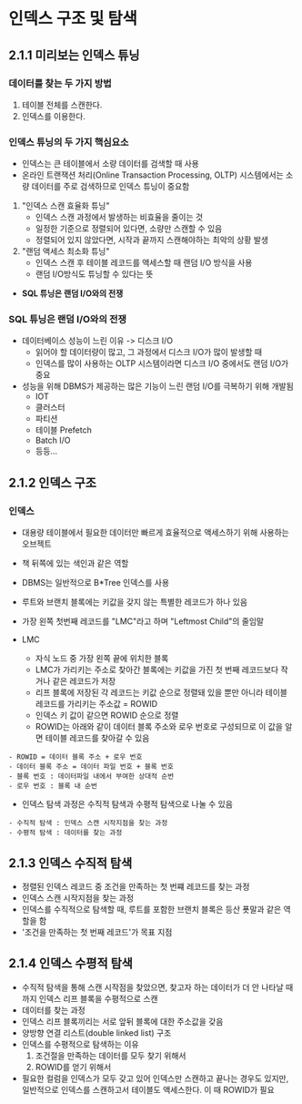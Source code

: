 # 인덱스 구조 및 탐색
## 2.1.1 미리보는 인덱스 튜닝
### 데이터를 찾는 두 가지 방법
1. 테이블 전체를 스캔한다.
2. 인덱스를 이용한다.

### 인덱스 튜닝의 두 가지 핵심요소
- 인덱스는 큰 테이블에서 소량 데이터를 검색할 때 사용
- 온라인 트랜잭션 처리(Online Transaction Processing, OLTP) 시스템에서는 소량 데이터를 주로 검색하므로 인덱스 튜닝이 중요함
1. "인덱스 스캔 효율화 튜닝"
   - 인덱스 스캔 과정에서 발생하는 비효율을 줄이는 것
   - 일정한 기준으로 정렬되어 있다면, 소량만 스캔할 수 있음
   - 정렬되어 있지 않았다면, 시작과 끝까지 스캔해야하는 최악의 상황 발생
2. "랜덤 액세스 최소화 튜닝"
   - 인덱스 스캔 후 테이블 레코드를 액세스할 때 랜덤 I/O 방식을 사용
   - 랜덤 I/O방식도 튜닝할 수 있다는 뜻
- **SQL 튜닝은 랜덤 I/O와의 전쟁**

### SQL 튜닝은 랜덤 I/O와의 전쟁
- 데이터베이스 성능이 느린 이유 -> 디스크 I/O
  - 읽어야 할 데이터량이 많고, 그 과정에서 디스크 I/O가 많이 발생할 때
  - 인덱스를 많이 사용하는 OLTP 시스템이라면 디스크 I/O 중에서도 랜덤 I/O가 중요
- 성능을 위해 DBMS가 제공하는 많은 기능이 느린 랜덤 I/O를 극복하기 위해 개발됨
  - IOT
  - 클러스터
  - 파티션
  - 테이블 Prefetch
  - Batch I/O
  - 등등...

## 2.1.2 인덱스 구조
### 인덱스
- 대용량 테이블에서 필요한 데이터만 빠르게 효율적으로 액세스하기 위해 사용하는 오브젝트
- 책 뒤쪽에 있는 색인과 같은 역할
- DBMS는 일반적으로 B*Tree 인덱스를 사용

- 루트와 브랜치 블록에는 키값을 갖지 않는 특별한 레코드가 하나 있음
- 가장 왼쪽 첫번째 레코드를 "LMC"라고 하며 "Leftmost Child"의 줄임말
- LMC
  - 자식 노드 중 가장 왼쪽 끝에 위치한 블록
  - LMC가 가리키는 주소로 찾아간 블록에는 키값을 가진 첫 번째 레코드보다 작거나 같은 레코드가 저장
  - 리프 블록에 저장된 각 레코드는 키값 순으로 정렬돼 있을 뿐만 아니라 테이블 레코드를 가리키는 주소값 = ROWID
  - 인덱스 키 값이 같으면 ROWID 순으로 정렬
  - ROWID는 아래와 같이 데이터 블록 주소와 로우 번호로 구성되므로 이 값을 알면 테이블 레코드를 찾아갈 수 있음
```text
- ROWID = 데이터 블록 주소 + 로우 번호
- 데이터 블록 주소 = 데이터 파일 번호 + 블록 번호
- 블록 번호 : 데이터파일 내에서 부여한 상대적 순번
- 로우 번호 : 블록 내 순번
```
- 인덱스 탐색 과정은 수직적 탐색과 수평적 탐색으로 나눌 수 있음
```text
- 수직적 탐색 : 인덱스 스캔 시작지점을 찾는 과정
- 수평적 탐색 : 데이터를 찾는 과정
```

## 2.1.3 인덱스 수직적 탐색
- 정렬된 인덱스 레코드 중 조건을 만족하는 첫 번쨰 레코드를 찾는 과정
- 인덱스 스캔 시작지점을 찾는 과정
- 인덱스를 수직적으로 탐색할 때, 루트를 포함한 브랜치 블록은 등산 푯말과 같은 역할을 함
- '조건을 만족하는 첫 번째 레코드'가 목표 지점

## 2.1.4 인덱스 수평적 탐색
- 수직적 탐색을 통해 스캔 시작점을 찾았으면, 찾고자 하는 데이터가 더 안 나타날 때까지 인덱스 리프 블록을 수평적으로 스캔
- 데이터를 찾는 과정
- 인덱스 리프 블록끼리는 서로 앞뒤 블록에 대한 주소값을 갖음
- 양방향 연결 리스트(double linked list) 구조
- 인덱스를 수평적으로 탐색하는 이유
    1. 조건절을 만족하는 데이터를 모두 찾기 위해서
  2. ROWID를 얻기 위해서
- 필요한 컬럼을 인덱스가 모두 갖고 있어 인덱스만 스캔하고 끝나는 경우도 있지만, 일반적으로 인덱스를 스캔하고서 테이블도 액세스한다. 이 때 ROWID가 필요

